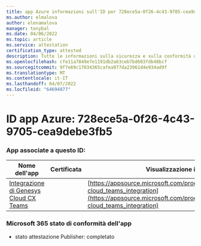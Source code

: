 ```yaml
---
title: app Azure informazioni sull'ID per 728ece5a-0f26-4c43-9705-cea9debe3fb5
ms.author: elmalova
author: elenamalova
manager: tonybal
ms.date: 04/06/2022
ms.topic: article
ms.service: attestation
certification_type: attested
description: Tutte le informazioni sulla sicurezza e sulla conformità disponibili per 728ece5a-0f26-4c43-9705-cea9debe3fb5.
ms.openlocfilehash: cfe11a7849e7e1191db2a63ceb7bd603fdb48bcf
ms.sourcegitcommit: 9f7e69c17034365cafea977da23961d4e934ad9f
ms.translationtype: MT
ms.contentlocale: it-IT
ms.lasthandoff: 04/07/2022
ms.locfileid: "64694877"
---
```

# <a name="azure-app-id-728ece5a-0f26-4c43-9705-cea9debe3fb5"></a>ID app Azure: 728ece5a-0f26-4c43-9705-cea9debe3fb5


### <a name="apps-associated-with-this-id"></a>App associate a questo ID:
| **Nome dell'app** | **Certificata** | **Visualizzazione in AppSource** |
|--------------|---------------|-----------------------|
| [Integrazione di Genesys Cloud CX Teams](../forward/genesyslabs.genesys-cloud_teams_integration.md) |  | [https://appsource.microsoft.com/product/office/genesyslabs.genesys-cloud_teams_integration](https://appsource.microsoft.com/product/office/genesyslabs.genesys-cloud_teams_integration) |

### <a name="microsoft-365-app-compliance-status"></a>Microsoft 365 stato di conformità dell'app
- stato attestazione Publisher: completato

